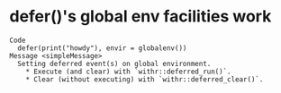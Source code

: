 # defer()'s global env facilities work

    Code
      defer(print("howdy"), envir = globalenv())
    Message <simpleMessage>
      Setting deferred event(s) on global environment.
        * Execute (and clear) with `withr::deferred_run()`.
        * Clear (without executing) with `withr::deferred_clear()`.

